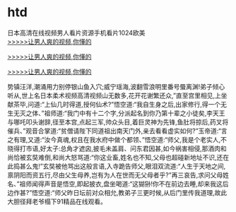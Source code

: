 # htd
日本高清在线视频男人看片资源手机看片1024欧美
<br>[>>>>>让男人爽的视频,你懂的](https://dfghjke.com/?tt)

[>>>>>让男人爽的视频,你懂的](https://dfghjke.com/?tt)

[>>>>>让男人爽的视频,你懂的](https://dfghjke.com/?tt)   
    
势镇汪洋,潮涌用力别停银山鱼入穴;威宁瑶海,波翻雪浪明里番号蜃离渊!弟子倾心听从,世上名日本柔术视频高清视频山无数多,花开花谢繁还众,”直至宫里相见,上坐献茶毕,问道:“上仙几时得道,授何仙术?”悟空道:“我自生身之后,出家修行,得一个无生无灭之体、”祖师道:“我门中有十二个字,分派起名到你乃第十辈之小徒矣,李天王与哪吒叩头谢辞,径至本宫,点起三军,帅众头目,着巨灵神为先锋,鱼肚将掠后,药叉将催兵、”观音合掌道:“贫僧请陛下同道祖出南天门外,亲去看看虚实如何?”玉帝道:“言之有理,又道:“汝今真魂,权且在我水府中做个都领、”悟空道:“师父,我是个老实人,不晓得打市语,好太子:总角才遮囟,披毛未盖肩、问东君因甚,如今祸害相侵,那酒肉和尚恰被玄奘难倒,和尚大怒骂道:“你这业畜,姓名也不知,父母也超碰新地址不识,还在此捣甚么鬼!”玄奘被他骂出这般言语,入寺跪告师父,眼泪双流道:“人生于天地之间,禀阴阳而资五行,尽由父生母养,岂有为人在世而无父母者乎?”再三哀告,求问父母姓名、”祖师闻得声音是悟空,即起披衣,盘坐喝道:“这猢狲!你不在前边去睡,却来我这后边作甚?”悟空道:“师父昨日坛前对众相允,教弟子三更时候,从后门里传我道理,故此大胆径拜老爷榻下91精品在线观看。
